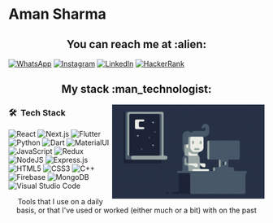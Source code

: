 # Aman Sharma


<h2 align="center">You can reach me at :alien:</h2>

<span>
  
<a href="https://wa.me/+918563919033?text=urlencodedtext"><img height="25" alt="WhatsApp" src="https://img.shields.io/badge/WhatsApp-25D366?style=for-the-badge&logo=whatsapp&logoColor=white"><a/>
<a href="https://www.instagram.com/ummm_an/"><img height="25" alt="Instagram" src="https://img.shields.io/badge/Instagram-E4405F?style=for-the-badge&logo=instagram&logoColor=white"><a/>
<a href="https://www.linkedin.com/in/aman-sharma-dev/"><img height="25" alt="LinkedIn" src="https://img.shields.io/badge/LinkedIn-0077B5?style=for-the-badge&logo=linkedin&logoColor=white"><a/>
<a href="https://www.hackerrank.com/major_pain99"><img height="25" alt="HackerRank" src="https://img.shields.io/badge/-Hackerrank-2EC866?style=for-the-badge&logo=HackerRank&logoColor=white"><a/>
  
</span>
<h2 align="center">My stack :man_technologist:</h2>

<img alt="Night Coding" src="https://raw.githubusercontent.com/AVS1508/AVS1508/master/assets/Night-Coding.gif" align="right"/>

### 🛠 &nbsp;Tech Stack

<span>
<img height="25" alt="React" src="https://img.shields.io/badge/react-%2320232a.svg?style=for-the-badge&logo=react&logoColor=%2361DAFB">
<img height="25" alt="Next.js" src="https://img.shields.io/badge/next.js-000000?style=for-the-badge&logo=nextdotjs&logoColor=white"/>
<img height="25" alt="Flutter" src="https://img.shields.io/badge/Flutter-02569B?style=for-the-badge&logo=flutter&logoColor=white"/>
<img height="25" alt="Python" src="https://img.shields.io/badge/Python-3776AB?style=for-the-badge&logo=python&logoColor=white"/>
<img height="25" alt="Dart" src="https://img.shields.io/badge/Dart-0175C2?style=for-the-badge&logo=dart&logoColor=white"/>
<img height="25" alt="MaterialUI" src="https://img.shields.io/badge/Material--UI-0081CB?style=for-the-badge&logo=material-ui&logoColor=white"/>
<img height="25" alt="JavaScript" src="https://img.shields.io/badge/javascript-%23323330.svg?style=for-the-badge&logo=javascript&logoColor=%23F7DF1E">
<img height="25" alt="Redux" src="https://img.shields.io/badge/redux-%23593d88.svg?style=for-the-badge&logo=redux&logoColor=white"/>
<img height="25" alt="NodeJS" src="https://img.shields.io/badge/node.js-%2343853D.svg?style=for-the-badge&logo=node-dot-js&logoColor=white"/>
<img height="25" alt="Express.js" src="https://img.shields.io/badge/express.js-%23404d59.svg?style=for-the-badge&logo=express&logoColor=%2361DAFB"/>
<img height="25" alt="HTML5" src="https://img.shields.io/badge/html5-%23E34F26.svg?style=for-the-badge&logo=html5&logoColor=white"/>
<img height="25" alt="CSS3" src="https://img.shields.io/badge/css3-%231572B6.svg?style=for-the-badge&logo=css3&logoColor=white"/>
<img height="25" alt="C++" src="https://img.shields.io/badge/c++-%2300599C.svg?style=for-the-badge&logo=c%2B%2B&logoColor=white"/>
<img height="25" alt="Firebase" src="https://img.shields.io/badge/firebase-%23039BE5.svg?style=for-the-badge&logo=firebase"/>
<img height="25" alt="MongoDB" src ="https://img.shields.io/badge/MongoDB-%234ea94b.svg?style=for-the-badge&logo=mongodb&logoColor=white"/>
<img height="25" alt="Visual Studio Code" src="https://img.shields.io/badge/VisualStudioCode-0078d7.svg?style=for-the-badge&logo=visual-studio-code&logoColor=white"/>
</span>


<p align="center">Tools that I use on a daily basis, or that I've used or worked (either much or a bit) with on the past</p>
